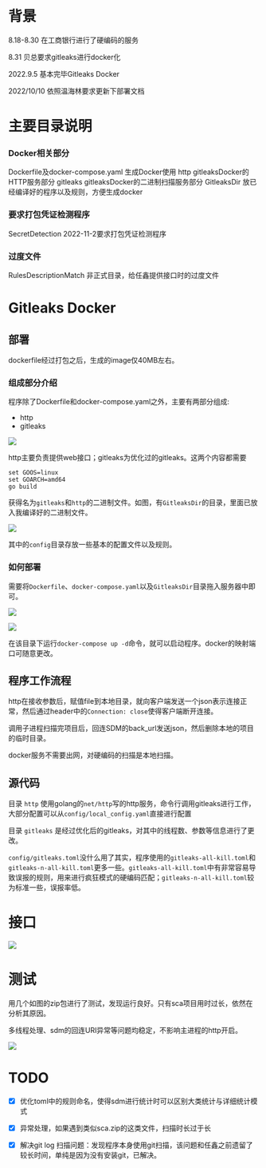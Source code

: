 
# 背景

8.18-8.30 在工商银行进行了硬编码的服务

8.31 贝总要求gitleaks进行docker化

2022.9.5 基本完毕Gitleaks Docker

2022/10/10 依照温海林要求更新下部署文档

# 主要目录说明

### Docker相关部分

Dockerfile及docker-compose.yaml 生成Docker使用
http gitleaksDocker的HTTP服务部分
gitleaks gitleaksDocker的二进制扫描服务部分
GitleaksDir 放已经编译好的程序以及规则，方便生成docker

### 要求打包凭证检测程序

SecretDetection 2022-11-2要求打包凭证检测程序

### 过度文件

RulesDescriptionMatch 非正式目录，给任鑫提供接口时的过度文件



# Gitleaks Docker

## 部署

dockerfile经过打包之后，生成的image仅40MB左右。

### 组成部分介绍

程序除了Dockerfile和docker-compose.yaml之外，主要有两部分组成:

* http
* gitleaks

![](images/mdmd2022-10-10-14-09-06.png)

http主要负责提供web接口；gitleaks为优化过的gitleaks。这两个内容都需要

```shell
set GOOS=linux
set GOARCH=amd64
go build
```

获得名为`gitleaks`和`http`的二进制文件。如图，有`GitleaksDir`的目录，里面已放入我编译好的二进制文件。

![](images/mdmd2022-10-10-14-15-20.png)

其中的`config`目录存放一些基本的配置文件以及规则。

### 如何部署

需要将`Dockerfile`、`docker-compose.yaml`以及`GitleaksDir`目录拖入服务器中即可。

![](images/mdmd2022-10-10-14-17-16.png)

![](images/mdmd2022-10-10-14-18-15.png)

在该目录下运行`docker-compose up -d`命令，就可以启动程序。docker的映射端口可随意更改。

## 程序工作流程

http在接收参数后，赋值file到本地目录，就向客户端发送一个json表示连接正常，然后通过header中的`Connection: close`使得客户端断开连接。

调用子进程扫描完项目后，回连SDM的back_url发送json，然后删除本地的项目的临时目录。

docker服务不需要出网，对硬编码的扫描是本地扫描。

## 源代码

目录 `http` 使用golang的`net/http`写的http服务，命令行调用gitleaks进行工作，大部分配置可以从`config/local_config.yaml`直接进行配置

目录 `gitleaks` 是经过优化后的gitleaks，对其中的线程数、参数等信息进行了更改。

`config/gitleaks.toml`没什么用了其实，程序使用的`gitleaks-all-kill.toml`和`gitleaks-n-all-kill.toml`更多一些。`gitleaks-all-kill.toml`中有非常容易导致误报的规则，用来进行疯狂模式的硬编码匹配；`gitleaks-n-all-kill.toml`较为标准一些，误报率低。

# 接口

![](images/mdmd2022-09-05-17-15-28.png)

# 测试

用几个如图的zip包进行了测试，发现运行良好。只有sca项目用时过长，依然在分析其原因。

多线程处理、sdm的回连URI异常等问题均稳定，不影响主进程的http开启。

![](images/mdmd2022-09-05-17-22-34.png)

# TODO

- [x] 优化toml中的规则命名，使得sdm进行统计时可以区别大类统计与详细统计模式
- [x] 异常处理，如果遇到类似sca.zip的这类文件，扫描时长过于长
- [x] 解决git log 扫描问题：发现程序本身使用git扫描，该问题和任鑫之前遗留了较长时间，单纯是因为没有安装git，已解决。









